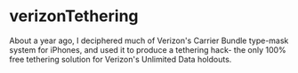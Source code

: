verizonTethering
================

About a year ago, I deciphered much of Verizon's Carrier Bundle type-mask system for iPhones, and used it to produce a tethering hack- the only 100% free tethering solution for Verizon's Unlimited Data holdouts.
